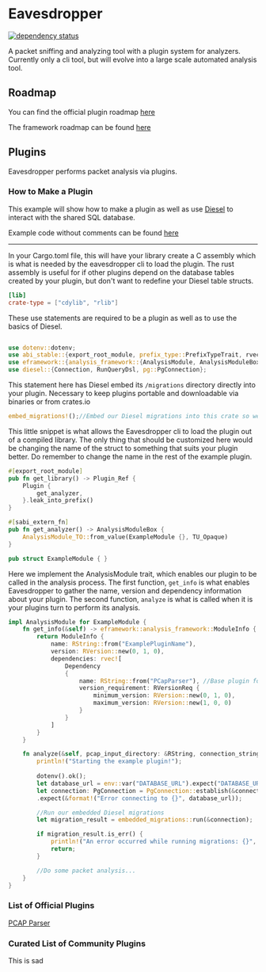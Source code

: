 # Eavesdropper

[![dependency status](https://deps.rs/repo/github/tbye101/eavesdropper/status.svg)](https://deps.rs/repo/github/tbye101/eavesdropper)

A packet sniffing and analyzing tool with a plugin system for analyzers. Currently only a cli tool, but will evolve into a large scale automated analysis tool.

## Roadmap
You can find the official plugin roadmap [here](OfficialPluginRoadmap.md)

The framework roadmap can be found [here](FrameworkRoadmap.md)

## Plugins
Eavesdropper performs packet analysis via plugins.

### How to Make a Plugin
This example will show how to make a plugin as well as use [Diesel](https://diesel.rs/) to interact with the shared SQL database.

Example code without comments can be found [here](example_plugin.rs)
***

In your Cargo.toml file, this will have your library create a C assembly which is what is needed by the eavesdropper cli to load the plugin. The rust assembly is useful for if other plugins depend on the database tables created by your plugin, but don't want to redefine your Diesel table structs.
``` TOML
[lib]
crate-type = ["cdylib", "rlib"]
```

These use statements are required to be a plugin as well as to use the basics of Diesel.
``` Rust

use dotenv::dotenv;
use abi_stable::{export_root_module, prefix_type::PrefixTypeTrait, rvec, sabi_extern_fn, sabi_trait::prelude::TU_Opaque, std_types::{RString, RVec}};
use eframework::{analysis_framework::{AnalysisModule, AnalysisModuleBox, AnalysisModule_TO, Dependency, ModuleInfo, Plugin, Plugin_Ref}, rversion::RVersion, rversion_req::RVersionReq};
use diesel::{Connection, RunQueryDsl, pg::PgConnection};

```
This statement here has Diesel embed its ```/migrations``` directory directly into your plugin. Necessary to keep plugins portable and downloadable via binaries or from crates.io
``` Rust
embed_migrations!();//Embed our Diesel migrations into this crate so we can run them upon beginning analysis later.
```

This little snippet is what allows the Eavesdropper cli to load the plugin out of a compiled library.
The only thing that should be customized here would be changing the name of the struct to something that suits your plugin better.
Do remember to change the name in the rest of the example plugin.
``` Rust
#[export_root_module]
pub fn get_library() -> Plugin_Ref {
    Plugin {
        get_analyzer,
    }.leak_into_prefix()
}

#[sabi_extern_fn]
pub fn get_analyzer() -> AnalysisModuleBox {
    AnalysisModule_TO::from_value(ExampleModule {}, TU_Opaque)
}

pub struct ExampleModule { }
```

Here we implement the AnalysisModule trait, which enables our plugin to be called in the analysis process.
The first function, ```get_info``` is what enables Eavesdropper to gather the name, version and dependency information about your plugin.
The second function, ```analyze``` is what is called when it is your plugins turn to perform its analysis.
``` Rust
impl AnalysisModule for ExampleModule {
    fn get_info(&self) -> eframework::analysis_framework::ModuleInfo {
        return ModuleInfo {
            name: RString::from("ExamplePluginName"),
            version: RVersion::new(0, 1, 0),
            dependencies: rvec![                
                Dependency 
                { 
                    name: RString::from("PCapParser"), //Base plugin for most if not all plugins.
                    version_requirement: RVersionReq { 
                        minimum_version: RVersion::new(0, 1, 0), 
                        maximum_version: RVersion::new(1, 0, 0) 
                    }
                } 
            ]
        }
    }

    fn analyze(&self, pcap_input_directory: &RString, connection_string: &RString) {
        println!("Starting the example plugin!");
    
        dotenv().ok();
        let database_url = env::var("DATABASE_URL").expect("DATABASE_URL must be set");
        let connection: PgConnection = PgConnection::establish(&connection_string)
        .expect(&format!("Error connecting to {}", database_url));

        //Run our embedded Diesel migrations
        let migration_result = embedded_migrations::run(&connection);

        if migration_result.is_err() {
            println!("An error occurred while running migrations: {}", migration_result.err().unwrap());
            return;
        }

        //Do some packet analysis... 
    }
}

```

### List of Official Plugins
[PCAP Parser](pcap_parser/README.md)

### Curated List of Community Plugins
This is sad

